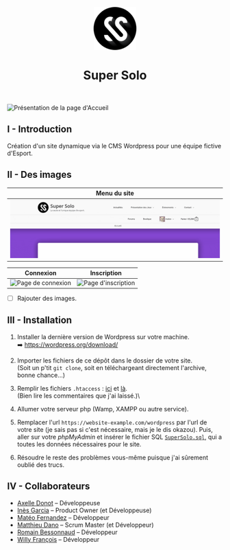 <div align="center">
	<img src="ressources/logo.png" height="100px">
	<h1 align="center">Super Solo</h1>
</div>
<br/>

![Présentation de la page d'Accueil](ressources/img-website/Accueil.gif)


## I - Introduction

Création d'un site dynamique via le CMS Wordpress pour une équipe fictive d'Esport.


## II - Des images

| Menu du site									 |
|------------------------------------------------|
|![Menu du site](ressources/img-website/Menu.gif)|

| Connexion	| Inscription |
|-----------|-------------|
|![Page de connexion](ressources/img-website/Login.gif)|![Page d'inscription](ressources/img-website/Register.gif)|

- [ ] Rajouter des images.

## III - Installation

1. Installer la dernière version de Wordpress sur votre machine.\
:arrow_right: https://wordpress.org/download/

2. Importer les fichiers de ce dépôt dans le dossier de votre site.\
(Soit un p'tit `git clone`, soit en téléchargeant directement l'archive, bonne chance...)

3. Remplir les fichiers `.htaccess` : [ici](.htaccess) et [là](wordpress/.htaccess).\
(Bien lire les commentaires que j'ai laissé.)\

4. Allumer votre serveur php (Wamp, XAMPP ou autre service).

5. Remplacer l'url `https://website-example.com/wordpress` par l'url de votre site (je sais pas si c'est nécessaire, mais je le dis okazou). 
Puis, aller sur votre *phpMyAdmin* et insérer le fichier SQL [`SuperSolo.sql`](SuperSolo.sql), qui a toutes les données nécessaires pour le site.

6. Résoudre le reste des problèmes vous-même puisque j'ai sûrement oublié des trucs.


## IV - Collaborateurs

- [Axelle Donot](https://github.com/Axelle-Donot) – Développeuse
- [Inès Garcia](https://github.com/Ines-Garcia) – Product Owner (et Développeuse)
- [Matéo Fernandez](https://github.com/mateo-fernandez) – Développeur
- [Matthieu Dano](https://github.com/matthieu-dano) – Scrum Master (et Développeur)
- [Romain Bessonnaud](https://github.com/Romain-Bessonnaud) – Développeur
- [Willy François](https://github.com/) – Développeur
